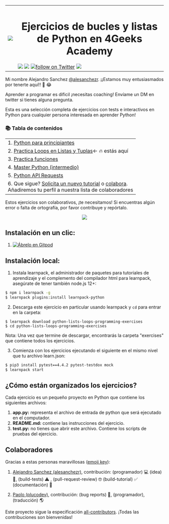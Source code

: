 <table>
  <tr>
    <td><img src="https://assets.breatheco.de/apis/img/images.php?blob&random&cat=icon&tags=4geeks,32"></td>
    <td>
      <h1 align="center"> Ejercicios de bucles y listas de Python en 4Geeks Academy</h1>
      <img src="https://img.shields.io/github/last-commit/4geeksacademy/python-lists-loops-programming-exercises" />
      <a href="https://breatheco.de"><img src="https://img.shields.io/badge/certified-BreatheCode-blue" /></a>
      <a href="https://twitter.com/alesanchezr"><img src="https://img.shields.io/twitter/follow/alesanchezr?style=social&logo=twitter" alt="follow on Twitter"></a>
      <a href="https://gitpod.io#https://github.com/4GeeksAcademy/python-lists-loops-programming-exercises.git"><img src="https://img.shields.io/badge/Gitpod-ready--to--code-blue?logo=gitpod" /></a>
    </td>
  </tr>
</table>

Mi nombre Alejandro Sanchez [@alesanchezr](https://twitter.com/alesanchezr). ¡¡Estamos muy entusiasmados por tenerte aquí!! 🎉 😂

Aprender a programar es dificil ¡necesitas coaching! Envíame un DM en twitter si tienes alguna pregunta.

Esta es una selección completa de ejercicios con tests e interactivos en Python para cualquier persona interesada en aprender Python!

<h3>📚 Tabla de contenidos</h3>
<table>
  <tr>
    <td>1. <a href="https://github.com/4GeeksAcademy/python-beginner-programming-exercises">Python para principiantes</a></td></tr>
  <tr color="white"><td>2. <a href="https://github.com/4GeeksAcademy/python-lists-loops-programming-exercises">Practica Loops en Listas y Tuplas</a>← 🔥 estás aquí</td></tr>
  <tr><td>3. <a href="https://github.com/4GeeksAcademy/python-functions-programming-exercises">Practica funciones</a></td></tr>
  <tr><td>4. <a href="https://github.com/4GeeksAcademy/master-python-programming-exercises">Master Python (intermedio)</a></td></tr>
  <tr><td>5. <a href="https://github.com/4GeeksAcademy/python-http-requests-api-tutorial-exercises">Python API Requests</a></td></tr>
  <tr><td>6. Que sigue? <a href="https://github.com/4GeeksAcademy/About-4Geeks-Academy/issues/new">Solicita un nuevo tutorial</a> o <a href="https://github.com/4GeeksAcademy/About-4Geeks-Academy/labels/help%20wanted">colabora</a>.<br /> Añadiremos tu perfil a nuestra lista de colaboradores </td></tr>
</table>
Estos ejercicios son colaborativos, ¡te necesitamos! Si encuentras algún error o falta de ortografía, por favor contribuye y repórtalo.

<p align="center">
  <img src="https://raw.githubusercontent.com/4GeeksAcademy/react-exercises/master/preview.gif">
</p>

## Instalación en un clic:

1. [![Ábrelo en Gitpod](https://gitpod.io/button/open-in-gitpod.svg)](https://gitpod.io#https://github.com/4GeeksAcademy/python-lists-loops-programming-exercises.git)

## Instalación local:

1. Instala learnpack, el administrador de paquetes para tutoriales de aprendizaje y el complemento del compilador html para learnpack, asegúrate de tener también node.js 12+:

```sh
$ npm i learnpack -g
$ learnpack plugins:install learnpack-python
```

2. Descarga este ejercicio en particular usando learnpack y `cd` para entrar en la carpeta:

```
$ learnpack download python-lists-loops-programming-exercises
$ cd python-lists-loops-programming-exercises
```

Nota: Una vez que termine de descargar, encontrarás la carpeta "exercises" que contiene todos los ejercicios.

3. Comienza con los ejercicios ejecutando el siguiente en el mismo nivel que tu archivo learn.json:

```sh
$ pip3 install pytest==4.4.2 pytest-testdox mock
$ learnpack start
```
## ¿Cómo están organizados los ejercicios?

Cada ejercicio es un pequeño proyecto en Python que contiene los siguientes archivos:

1. **app.py:** representa el archivo de entrada de python que será ejecutado en el computador.
2. **README.md:** contiene las instrucciones del ejercicio.
3. **test.py:** no tienes que abrir este archivo. Contiene los scripts de pruebas del ejercicio.

## Colaboradores
 
Gracias a estas personas maravillosas ([emoji key](https://github.com/kentcdodds/all-contributors#emoji-key)):

1. [Alejandro Sanchez (alesanchezr)](https://github.com/alesanchezr), contribución: (programador) 💻 (idea) 🤔, (build-tests) ⚠️ , (pull-request-review) 🤓 (build-tutorial) ✅ (documentación) 📖

2. [Paolo (plucodev)](https://github.com/plucodev), contribución: (bug reports) 🐛, (programador), (traducción) 🌎


Este proyecto sigue la especificación [all-contributors](https://github.com/kentcdodds/all-contributors). ¡Todas las contribuciones son bienvenidas!